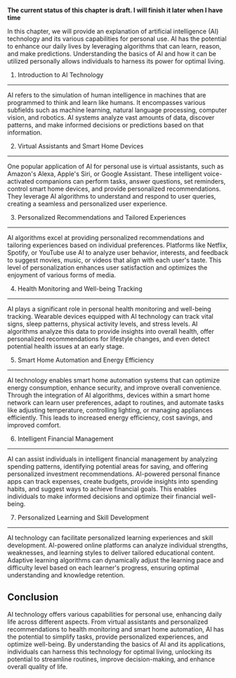 **The current status of this chapter is draft. I will finish it later when I have time**

In this chapter, we will provide an explanation of artificial intelligence (AI) technology and its various capabilities for personal use. AI has the potential to enhance our daily lives by leveraging algorithms that can learn, reason, and make predictions. Understanding the basics of AI and how it can be utilized personally allows individuals to harness its power for optimal living.

1. Introduction to AI Technology
--------------------------------

AI refers to the simulation of human intelligence in machines that are programmed to think and learn like humans. It encompasses various subfields such as machine learning, natural language processing, computer vision, and robotics. AI systems analyze vast amounts of data, discover patterns, and make informed decisions or predictions based on that information.

2. Virtual Assistants and Smart Home Devices
--------------------------------------------

One popular application of AI for personal use is virtual assistants, such as Amazon's Alexa, Apple's Siri, or Google Assistant. These intelligent voice-activated companions can perform tasks, answer questions, set reminders, control smart home devices, and provide personalized recommendations. They leverage AI algorithms to understand and respond to user queries, creating a seamless and personalized user experience.

3. Personalized Recommendations and Tailored Experiences
--------------------------------------------------------

AI algorithms excel at providing personalized recommendations and tailoring experiences based on individual preferences. Platforms like Netflix, Spotify, or YouTube use AI to analyze user behavior, interests, and feedback to suggest movies, music, or videos that align with each user's taste. This level of personalization enhances user satisfaction and optimizes the enjoyment of various forms of media.

4. Health Monitoring and Well-being Tracking
--------------------------------------------

AI plays a significant role in personal health monitoring and well-being tracking. Wearable devices equipped with AI technology can track vital signs, sleep patterns, physical activity levels, and stress levels. AI algorithms analyze this data to provide insights into overall health, offer personalized recommendations for lifestyle changes, and even detect potential health issues at an early stage.

5. Smart Home Automation and Energy Efficiency
----------------------------------------------

AI technology enables smart home automation systems that can optimize energy consumption, enhance security, and improve overall convenience. Through the integration of AI algorithms, devices within a smart home network can learn user preferences, adapt to routines, and automate tasks like adjusting temperature, controlling lighting, or managing appliances efficiently. This leads to increased energy efficiency, cost savings, and improved comfort.

6. Intelligent Financial Management
-----------------------------------

AI can assist individuals in intelligent financial management by analyzing spending patterns, identifying potential areas for saving, and offering personalized investment recommendations. AI-powered personal finance apps can track expenses, create budgets, provide insights into spending habits, and suggest ways to achieve financial goals. This enables individuals to make informed decisions and optimize their financial well-being.

7. Personalized Learning and Skill Development
----------------------------------------------

AI technology can facilitate personalized learning experiences and skill development. AI-powered online platforms can analyze individual strengths, weaknesses, and learning styles to deliver tailored educational content. Adaptive learning algorithms can dynamically adjust the learning pace and difficulty level based on each learner's progress, ensuring optimal understanding and knowledge retention.

Conclusion
----------

AI technology offers various capabilities for personal use, enhancing daily life across different aspects. From virtual assistants and personalized recommendations to health monitoring and smart home automation, AI has the potential to simplify tasks, provide personalized experiences, and optimize well-being. By understanding the basics of AI and its applications, individuals can harness this technology for optimal living, unlocking its potential to streamline routines, improve decision-making, and enhance overall quality of life.
